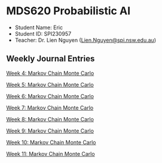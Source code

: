 # MDS620 Probabilistic AI
- Student Name: Eric
- Student ID: SPI230957
- Teacher: Dr. Lien Nguyen (Lien.Nguyen@spi.nsw.edu.au)


## Weekly Journal Entries

[Week 4: Markov Chain Monte Carlo](./Week04.md)

[Week 5: Markov Chain Monte Carlo](./Week05.md)

[Week 6: Markov Chain Monte Carlo](./Week06.md)

[Week 7: Markov Chain Monte Carlo](./Week07.md)

[Week 8: Markov Chain Monte Carlo](./Week08.md)

[Week 9: Markov Chain Monte Carlo](./Week09.md)

[Week 10: Markov Chain Monte Carlo](./Week10.md)

[Week 11: Markov Chain Monte Carlo](./Week11.md)
